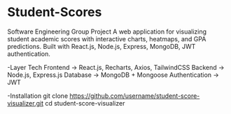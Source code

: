 # Student-Scores
Software Engineering Group Project
A web application for visualizing student academic scores with interactive charts, heatmaps, and GPA predictions. Built with React.js, Node.js, Express, MongoDB, JWT authentication.

-Layer	Tech
Frontend -> React.js, Recharts, Axios, TailwindCSS
Backend	-> Node.js, Express.js
Database -> MongoDB + Mongoose
Authentication -> JWT

-Installation
git clone https://github.com/username/student-score-visualizer.git
cd student-score-visualizer
